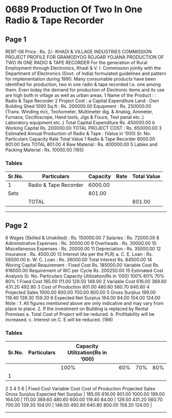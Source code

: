 # 0689 Production Of Two In One Radio & Tape Recorder

## Page 1

REBT-08 Price : Rs. 2/- KHADI & VILLAGE INDUSTRIES COMMISSION PROJECT PROFILE FOR GRAMODYOG ROJGAR YOJANA PRODUCTION OF TWO IN ONE RADIO & TAPE RECORDER For the generation of Rural Employment through Electronics, Khadi & V. I. Commission jointly with the Department of Electronics (Govt. of India) formulated guidelines and pattern for implementation during 1990. Many consumable products have been identified for production, two in one radio & tape recorded I.e. one among them. Even today the demand for production of Electronic items and its use are high both in village as well as urban areas. 1 Name of the Product : : Radio & Tape Recorder 2 Project Cost : a Capital Expenditure Land : Own Building Shed 1000 Sq.ft : Rs. 200000.00 Equipment : Rs. 250000.00 (Trans. Winding m/c, Techometer, Multimeter dig. & Analog, Ammeter, Furnace, Oscilloscope, Hand tools, Jigs & Fixure, Test panal etc..) Laboratory equipment etc..) Total Capital Expenditure Rs. 450000.00 b Working Capital Rs. 200000.00 TOTAL PROJECT COST : Rs. 650000.00 3 Estimated Annual Production of Radio & Tape : (Value in ‘000) Sr. No. Particulars Capacity Rate Total Value 1 Radio & Tape Recorder 6000.00 801.00 Sets TOTAL 801.00 4 Raw Material : Rs. 400000.00 5 Lables and Packing Material : Rs. 10000.00 (165)

### Tables

| Sr.No. | Particulars | Capacity | Rate | Total Value |
|---|---|---|---|---|
| 1 | Radio & Tape Recorder | 6000.00
Sets |  | 801.00 |
|  | TOTAL |  |  | 801.00 |

---

## Page 2

6 Wages (Skilled & Unskilled) : Rs. 150000.00 7 Salaries : Rs. 72000.00 8 Administrative Expenses : Rs. 30000.00 9 Overheads : Rs. 30000.00 10 Miscellaneous Expenses : Rs. 20000.00 11 Depreciation : Rs. 35000.00 12 Insurance : Rs. 4500.00 13 Interest (As per the PLR) a. C. E. Loan : Rs. 58500.00 b. W. C. Loan : Rs. 26000.00 Total Interest Rs. 84500.00 14 Woring Capital Requirement : Fixed Cost Rs. 185000.00 Variable Cost Rs. 616000.00 Requirement of WC per Cycle Rs. 200250.00 15 Estimated Cost Analysis Sr. No. Particulars Capacity Utilization(Rs in ‘000) 100% 60% 70% 80% 1 Fixed Cost 185.00 111.00 129.50 148.00 2 Variable Cost 616.00 369.60 431.20 492.80 3 Cost of Production 801.00 480.60 560.70 640.80 4 Projected Sales 1000.00 600.00 700.00 800.00 5 Gross Surplus 199.00 119.40 139.30 159.20 6 Expected Net Surplus 164.00 84.00 104.00 124.00 Note : 1. All figures mentioned above are only indicative and may vary from place to place. 2. If the investment on Building is replaced by Rental Premises a. Total Cost of Project will be reduced. b. Profitability will be increased. c. Interest on C. E.will be reduced. (166)

### Tables

| Sr.No. | Particulars | Capacity Utilization(Rs in ‘000) |  |  |  |
|---|---|---|---|---|---|
|  |  | 100% | 60% | 70% | 80% |
| 1
2
3
4
5
6 | Fixed Cost
Variable Cost
Cost of Production
Projected Sales
Gross Surplus
Expected Net Surplus | 185.00
616.00
801.00
1000.00
199.00
164.00 | 111.00
369.60
480.60
600.00
119.40
84.00 | 129.50
431.20
560.70
700.00
139.30
104.00 | 148.00
492.80
640.80
800.00
159.20
124.00 |

---
